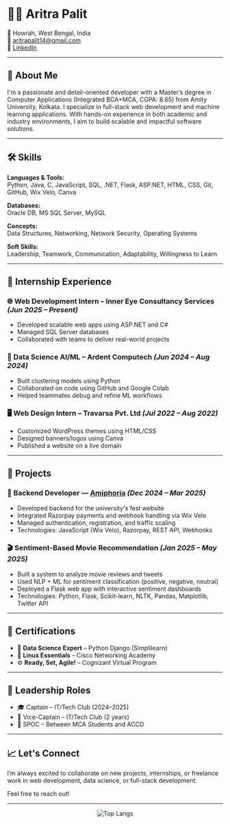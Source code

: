 # 👨‍💻 Aritra Palit

📍 Howrah, West Bengal, India  
📧 aritrapalit14@gmail.com  
🔗 [LinkedIn](https://www.linkedin.com/in/aritra-palit/)   

---

## 🚀 About Me

I'm a passionate and detail-oriented developer with a Master’s degree in Computer Applications (Integrated BCA+MCA, CGPA: 8.65) from Amity University, Kolkata. I specialize in full-stack web development and machine learning applications. With hands-on experience in both academic and industry environments, I aim to build scalable and impactful software solutions.

---

## 🛠️ Skills

**Languages & Tools:**  
Python, Java, C, JavaScript, SQL, .NET, Flask, ASP.NET, HTML, CSS, Git, GitHub, Wix Velo, Canva

**Databases:**  
Oracle DB, MS SQL Server, MySQL

**Concepts:**  
Data Structures, Networking, Network Security, Operating Systems

**Soft Skills:**  
Leadership, Teamwork, Communication, Adaptability, Willingness to Learn

---

## 💼 Internship Experience

### 🌐 Web Development Intern – Inner Eye Consultancy Services *(Jun 2025 – Present)*
- Developed scalable web apps using ASP.NET and C#
- Managed SQL Server databases
- Collaborated with teams to deliver real-world projects

### 🤖 Data Science AI/ML – Ardent Computech *(Jun 2024 – Aug 2024)*
- Built clustering models using Python
- Collaborated on code using GitHub and Google Colab
- Helped teammates debug and refine ML workflows

### 🖥️ Web Design Intern – Travarsa Pvt. Ltd *(Jul 2022 – Aug 2022)*
- Customized WordPress themes using HTML/CSS
- Designed banners/logos using Canva
- Published a website on a live domain

---

## 📂 Projects

### 🔧 Backend Developer — [Amiphoria](https://amiphoria.in) *(Dec 2024 – Mar 2025)*
- Developed backend for the university's fest website
- Integrated Razorpay payments and webhook handling via Wix Velo
- Managed authentication, registration, and traffic scaling
- Technologies: JavaScript (Wix Velo), Razorpay, REST API, Webhooks

### 🎬 Sentiment-Based Movie Recommendation *(Jan 2025 – May 2025)*
- Built a system to analyze movie reviews and tweets
- Used NLP + ML for sentiment classification (positive, negative, neutral)
- Deployed a Flask web app with interactive sentiment dashboards
- Technologies: Python, Flask, Scikit-learn, NLTK, Pandas, Matplotlib, Twitter API

---

## 📜 Certifications

- 🧠 **Data Science Expert** – Python Django (Simplilearn)  
- 🐧 **Linux Essentials** – Cisco Networking Academy  
- ⚙️ **Ready, Set, Agile!** – Cognizant Virtual Program  

---

## 👑 Leadership Roles

- 🎓 Captain – IT/Tech Club (2024–2025)  
- 🧭 Vice-Captain – IT/Tech Club (2 years)  
- 🔗 SPOC – Between MCA Students and ACCD  

---

## 📈 Let's Connect

I’m always excited to collaborate on new projects, internships, or freelance work in web development, data science, or full-stack development.

Feel free to reach out!

---

<div align="center">
  <img src="https://github-readme-stats.vercel.app/api/top-langs/?username=Aritra-Palit&layout=compact" alt="Top Langs" />
</div>

